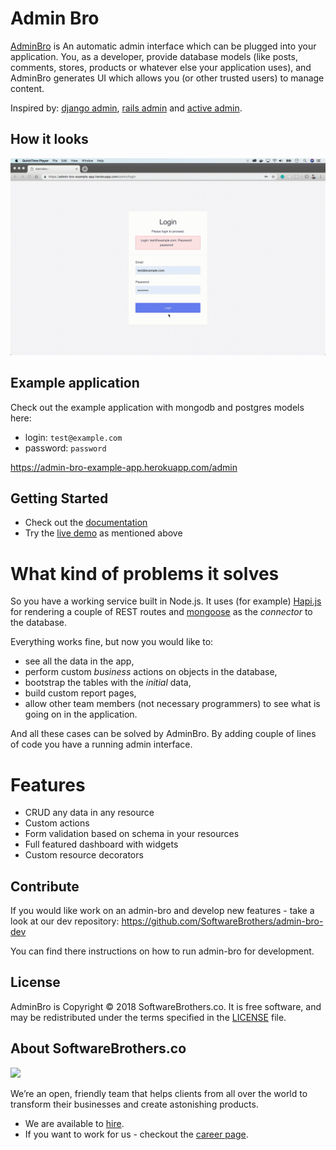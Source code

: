 # Admin Bro

[AdminBro](https://softwarebrothers.github.io/admin-bro-dev/) is An automatic admin interface which can be plugged into your application. You, as a developer, provide database models (like posts, comments, stores, products or whatever else your application uses), and AdminBro generates UI which allows you (or other trusted users) to manage content.

Inspired by: [django admin](https://docs.djangoproject.com), [rails admin](https://github.com/sferik/rails_admin) and [active admin](https://activeadmin.info/).

## How it looks

<img src='./docs/anim.gif'>

## Example application

Check out the example application with mongodb and postgres models here:

- login: `test@example.com`
- password: `password`

https://admin-bro-example-app.herokuapp.com/admin

## Getting Started

- Check out the [documentation](https://softwarebrothers.github.io/admin-bro-dev/)
- Try the [live demo](https://admin-bro-example-app.herokuapp.com/admin) as mentioned above

# What kind of problems it solves

So you have a working service built in Node.js. It uses (for example) [Hapi.js](https://hapijs.com/) for rendering a couple of REST routes and [mongoose](https://mongoosejs.com/) as the _connector_ to the database.

Everything works fine, but now you would like to:
* see all the data in the app,
* perform custom _business_ actions on objects in the database,
* bootstrap the tables with the _initial_ data,
* build custom report pages,
* allow other team members (not necessary programmers) to see what is going on in the application.

And all these cases can be solved by AdminBro. By adding couple of lines of code you have a running admin interface.

# Features

* CRUD any data in any resource
* Custom actions
* Form validation based on schema in your resources
* Full featured dashboard with widgets
* Custom resource decorators

## Contribute

If you would like work on an admin-bro and develop new features - take a look at our dev repository: https://github.com/SoftwareBrothers/admin-bro-dev

You can find there instructions on how to run admin-bro for development.

## License

AdminBro is Copyright © 2018 SoftwareBrothers.co. It is free software, and may be redistributed under the terms specified in the [LICENSE](LICENSE.md) file.

## About SoftwareBrothers.co

<img src="https://softwarebrothers.co/assets/images/software-brothers-logo-full.svg" width=240>


We’re an open, friendly team that helps clients from all over the world to transform their businesses and create astonishing products.

* We are available to [hire](https://softwarebrothers.co/contact).
* If you want to work for us - checkout the [career page](https://softwarebrothers.co/career).
